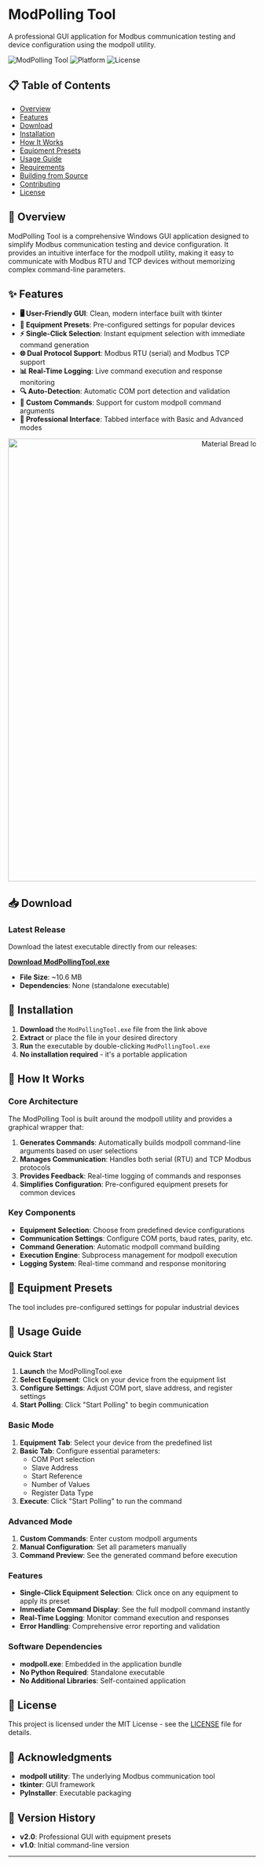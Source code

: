 # ModPolling Tool

A professional GUI application for Modbus communication testing and device configuration using the modpoll utility.

![ModPolling Tool](https://img.shields.io/badge/Version-2.0-blue)
![Platform](https://img.shields.io/badge/Platform-Windows-green)
![License](https://img.shields.io/badge/License-MIT-yellow)

## 📋 Table of Contents

- [Overview](#overview)
- [Features](#features)
- [Download](#download)
- [Installation](#installation)
- [How It Works](#how-it-works)
- [Equipment Presets](#equipment-presets)
- [Usage Guide](#usage-guide)
- [Requirements](#requirements)
- [Building from Source](#building-from-source)
- [Contributing](#contributing)
- [License](#license)

## 🎯 Overview

ModPolling Tool is a comprehensive Windows GUI application designed to simplify Modbus communication testing and device configuration. It provides an intuitive interface for the modpoll utility, making it easy to communicate with Modbus RTU and TCP devices without memorizing complex command-line parameters.

## ✨ Features

- **🖥️ User-Friendly GUI**: Clean, modern interface built with tkinter
- **🔧 Equipment Presets**: Pre-configured settings for popular devices
- **⚡ Single-Click Selection**: Instant equipment selection with immediate command generation
- **🌐 Dual Protocol Support**: Modbus RTU (serial) and Modbus TCP support
- **📊 Real-Time Logging**: Live command execution and response monitoring
- **🔍 Auto-Detection**: Automatic COM port detection and validation
- **📝 Custom Commands**: Support for custom modpoll command arguments
- **🎨 Professional Interface**: Tabbed interface with Basic and Advanced modes

<p align="center">
    <img width="900" src="https://i.ibb.co/hst67zM/Skjermbilde-2024-11-18-142520.png" alt="Material Bread logo">
</p>


## 📥 Download

### Latest Release
Download the latest executable directly from our releases:

**[Download ModPollingTool.exe](https://github.com/spenz91/ModpollingTool/releases/download/modpollv2/ModPollingTool.exe)**

- **File Size**: ~10.6 MB
- **Dependencies**: None (standalone executable)

## 🚀 Installation

1. **Download** the `ModPollingTool.exe` file from the link above
2. **Extract** or place the file in your desired directory
3. **Run** the executable by double-clicking `ModPollingTool.exe`
4. **No installation required** - it's a portable application

## 🔧 How It Works

### Core Architecture

The ModPolling Tool is built around the modpoll utility and provides a graphical wrapper that:

1. **Generates Commands**: Automatically builds modpoll command-line arguments based on user selections
2. **Manages Communication**: Handles both serial (RTU) and TCP Modbus protocols
3. **Provides Feedback**: Real-time logging of commands and responses
4. **Simplifies Configuration**: Pre-configured equipment presets for common devices

### Key Components

- **Equipment Selection**: Choose from predefined device configurations
- **Communication Settings**: Configure COM ports, baud rates, parity, etc.
- **Command Generation**: Automatic modpoll command building
- **Execution Engine**: Subprocess management for modpoll execution
- **Logging System**: Real-time command and response monitoring

## 📱 Equipment Presets

The tool includes pre-configured settings for popular industrial devices

## 📖 Usage Guide

### Quick Start

1. **Launch** the ModPollingTool.exe
2. **Select Equipment**: Click on your device from the equipment list
3. **Configure Settings**: Adjust COM port, slave address, and register settings
4. **Start Polling**: Click "Start Polling" to begin communication

### Basic Mode

1. **Equipment Tab**: Select your device from the predefined list
2. **Basic Tab**: Configure essential parameters:
   - COM Port selection
   - Slave Address
   - Start Reference
   - Number of Values
   - Register Data Type
3. **Execute**: Click "Start Polling" to run the command

### Advanced Mode

1. **Custom Commands**: Enter custom modpoll arguments
2. **Manual Configuration**: Set all parameters manually
3. **Command Preview**: See the generated command before execution

### Features

- **Single-Click Equipment Selection**: Click once on any equipment to apply its preset
- **Immediate Command Display**: See the full modpoll command instantly
- **Real-Time Logging**: Monitor command execution and responses
- **Error Handling**: Comprehensive error reporting and validation

### Software Dependencies
- **modpoll.exe**: Embedded in the application bundle
- **No Python Required**: Standalone executable
- **No Additional Libraries**: Self-contained application

## 📄 License

This project is licensed under the MIT License - see the [LICENSE](LICENSE) file for details.

## 🙏 Acknowledgments

- **modpoll utility**: The underlying Modbus communication tool
- **tkinter**: GUI framework
- **PyInstaller**: Executable packaging

## 🔄 Version History

- **v2.0**: Professional GUI with equipment presets
- **v1.0**: Initial command-line version

---

